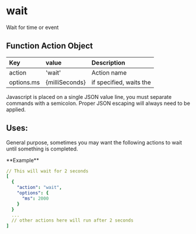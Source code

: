 # wait

Wait for time or event

## Function Action Object

| Key | value | Description |
| :--- | :--- | :--- |
| action | 'wait' | Action name |
| options.ms | {milliSeconds} | if specified, waits the |

Javascript is placed on a single JSON value line, you must separate commands with a semicolon. Proper JSON escaping will always need to be applied.

## Uses:

General purpose, sometimes you may want the following actions to wait until something is completed.

\*\*Example\*\*

```yaml
// This will wait for 2 seconds 
[
  {
    "action": "wait",
    "options": {
      "ms": 2000
    }
  }
  ...
  // other actions here will run after 2 seconds
]
```

